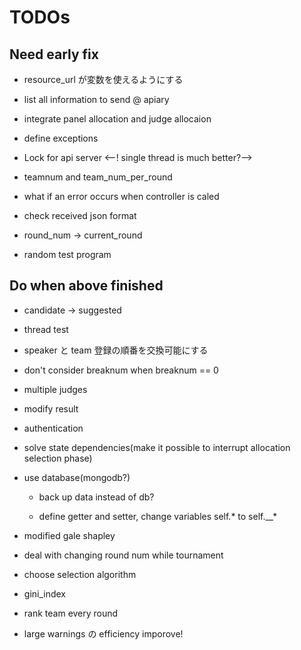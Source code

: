 # TODOs

## Need early fix

* resource_url が変数を使えるようにする

* list all information to send @ apiary

* integrate panel allocation and judge allocaion

* define exceptions

* Lock for api server <--! single thread is much better?-->

* teamnum and team_num_per_round

* what if an error occurs when controller is caled

* check received json format

* round_num -> current_round

* random test program

## Do when above finished

* candidate -> suggested

* thread test

* speaker と team 登録の順番を交換可能にする

* don't consider breaknum when breaknum == 0

* multiple judges

* modify result

* authentication

* solve state dependencies(make it possible to interrupt allocation selection phase)

* use database(mongodb?)

	* back up data instead of db?

	* define getter and setter, change variables self.* to self.__*

* modified gale shapley

* deal with changing round num while tournament

* choose selection algorithm

* gini_index

* rank team every round

* large warnings の efficiency imporove!